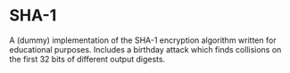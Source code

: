 # SHA-1
A (dummy) implementation of the SHA-1 encryption algorithm written for educational purposes. Includes a birthday attack which finds collisions on the first 32 bits of different output digests.
